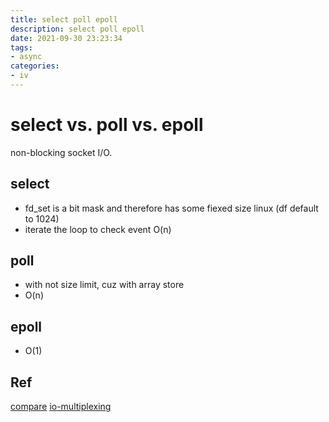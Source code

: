 ```yaml
---
title: select poll epoll
description: select poll epoll
date: 2021-09-30 23:23:34
tags:
- async
categories:
- iv
---
```


# select vs. poll vs. epoll

non-blocking socket I/O.

## select
- fd_set is a bit mask and therefore has some fiexed size
linux (df default to 1024)
- iterate the loop to check event O(n)

## poll
- with not size limit, cuz with array store
- O(n)

## epoll
- O(1)


## Ref
[compare](https://www.ulduzsoft.com/2014/01/select-poll-epoll-practical-difference-for-system-architects/)
[io-multiplexing](https://xuri.me/2017/08/06/io-multiplexing-in-linux.html)